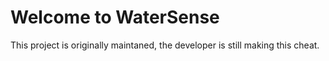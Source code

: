 # Welcome to WaterSense
This project is originally maintaned, the developer is still making this cheat.
